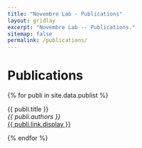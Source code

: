 ```yaml
---
title: "Novembre Lab - Publications"
layout: gridlay
excerpt: "Novembre Lab -- Publications."
sitemap: false
permalink: /publications/
---
```


# Publications

{% for publi in site.data.publist %}

  {{ publi.title }} <br />
  <em>{{ publi.authors }} </em><br /><a href="{{ publi.link.url }}">{{ publi.link.display }}</a>

{% endfor %}
